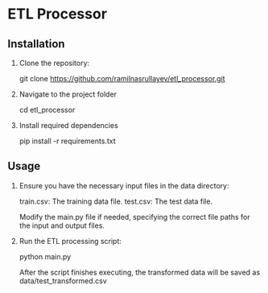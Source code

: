 # ETL Processor



## Installation

1. Clone the repository:

   git clone https://github.com/ramilnasrullayev/etl_processor.git
   
   
2. Navigate to the project folder

   cd etl_processor
   
   
3. Install required dependencies 

   pip install -r requirements.txt


## Usage

1. Ensure you have the necessary input files in the data directory:

    train.csv: The training data file.
    test.csv: The test data file.
    
    Modify the main.py file if needed, specifying the correct file paths for the input and output files.

2. Run the ETL processing script:

    python main.py
    
    After the script finishes executing, the transformed data will be saved as data/test_transformed.csv

